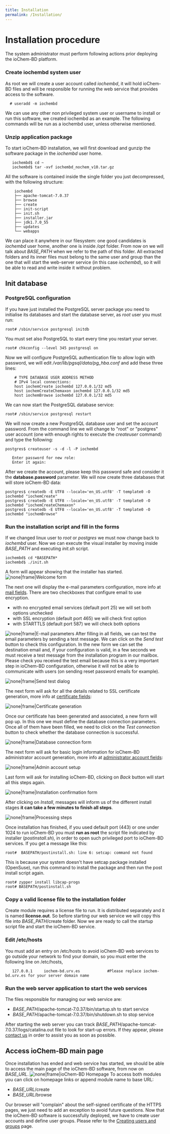 ```yaml
---
title: Installation
permalink: /Installation/
---
```


# Installation procedure

The system administrator must perform following actions prior deploying the ioChem-BD platform.

### Create iochembd system user

As root we will create a user account called _iochembd_, it will hold ioChem-BD files and will be responsible for running the web service that provides access to the software.

```console
  # useradd -m iochembd
```

We can use any other non privileged system user or username to install or run this software, we created iochembd as an example. The following commands will be run as a iochembd user, unless otherwise mentioned.

### Unzip application package

To start ioChem-BD installation, we will first download and gunzip the software package in the _iochembd_ user home.

```console
   iochembd$ cd ~
   iochembd$ tar -xvf iochembd_nochem_v10.tar.gz
```

All the software is contained inside the single folder you just decompressed, with the following structure:

```console
    iochembd
    ├── apache-tomcat-7.0.37
    ├── browse
    ├── create
    ├── init-script
    ├── init.sh
    ├── installer.jar
    ├── jdk1.7.0_55
    ├── updates
    └── webapps
```

We can place it anywhere in our filesystem: one good candidates is _iochembd_ user home, another one is inside _/opt_ folder. From now on we will talk about _BASE\_PATH_ when we refer to the path of this folder.
All extracted folders and its inner files must belong to the same user and group than the one that will start the web-server service \(in this case _iochembd_\), so it will be able to read and write inside it without problem.

## Init database

### PostgreSQL configuration

If you have just installed the PostgreSQL server package you need to initialise its databases and start the database server, as _root_ user you must run:

```console
root# /sbin/service postgresql initdb
```

You must set also PostgreSQL to start every time you restart your server.

```console
root# chkconfig --level 345 postgresql on
```

Now we will configure PostgreSQL authentication file to allow login with password, we will edit _/var/lib/pgsql/data/pg\_hba.conf_ and add these three lines:

```console
    # TYPE DATABASE USER ADDRESS METHOD
    # IPv4 local connections:
    host iochemCreate iochembd 127.0.0.1/32 md5
    host iochemCreateChemaxon iochembd 127.0.0.1/32 md5
    host iochemBrowse iochembd 127.0.0.1/32 md5
```

We can now start the PostgreSQL database service:

```console
root# /sbin/service postgresql restart
```

We will now create a new PostgreSQL database user and set the account password.
From the command line we will change to "root" or "postgres" user account \(one with enough rights to execute the _createuser_ command\) and type the following:

```console
postgres$ createuser -s -d -l -P iochembd

   Enter password for new role:
   Enter it again:
```

After we create the account, please keep this password safe and consider it the **database.password** parameter.
We will now create three databases that will store ioChem-BD data:

```console
postgres$ createdb -E UTF8 --locale='en_US.utf8' -T template0 -O iochembd "iochemCreate"
postgres$ createdb -E UTF8 --locale='en_US.utf8' -T template0 -O iochembd "iochemCreateChemaxon"
postgres$ createdb -E UTF8 --locale='en_US.utf8' -T template0 -O iochembd "iochemBrowse"
```

### Run the installation script and fill in the forms

If we changed linux user to _root_ or _postgres_ we must now change back to _iochembd_ user. Now we can execute the visual installer by moving inside _BASE\_PATH_ and executing _init.sh_ script.

```console
iochembd$ cd *BASEPATH*
iochembd$ ./init.sh
```

A form will appear showing that the installer has started.
![none\|frame\|Welcome form](/images/Install_step_1.png)

The next one will display the e-mail parameters configuration, more info at [mail fields](/installation/required_steps.md#mail-settings).
There are two checkboxes that configure email to use encryption.

* with no encrypted email services \(default port 25\) we will set both options unchecked
* with SSL encryption \(default port 465\) we will check first option
* with STARTTLS \(default port 587\) we will check both options

![none\|frame\|E-mail parameters](/images/Install_step_200.png "wikilink")
After filling in all fields, we can test the email parameters by sending a test message. We can click on the _Send test_ button to check this configuration. In the new form we can set the destination email and, if your configuration is valid, in a few seconds we must receive a test message from the installation program in our mailbox. Please check you received the test email because this is a very important step in ioChem-BD configuration, otherwise it will not be able to communicate with users \(on sending reset password emails for example\).

![none\|frame\|Send test dialog](/images/Install_step_2a.png "wikilink")

The next form will ask for all the details related to SSL certificate generation, more info at [certificate fields](/installation/required_steps.md#certificate-fields):

![none\|frame\|Certificate generation](/images/Install_step_3.png "wikilink")

Once our certificate has been generated and associated, a new form will pop up.
In this one we must define the database connection parameters. Once all of them have been filled, we need to click on the _Test connection_ button to check whether the database connection is successful.

![none\|frame\|Database connection form](/images/Install_step_4.png)

The next form will ask for basic login information for ioChem-BD administrator account generation, more info at [administrator account fields](/installation/required_steps.md#administrator-account-settings):

![none\|frame\|Admin account setup](/images/Install_step_5.png)

Last form will ask for installing ioChem-BD, clicking on _Back_ button will start all this steps again.

![none\|frame\|Installation confirmation form](/images/Install_step_6_a.png)

After clicking on _Install_, messages will inform us of the different install stages **it can take a few minutes to finish all steps**.

![none\|frame\|Processing steps](/images/Install_step_7a.png)

Once installation has finished, if you used default port \(443\) or one under 1024 to run ioChem-BD you must **run as root** the script file indicated by installer \(_postinstall.sh_\), in order to open such privileged port to ioChem-BD services.
If you get a message like this:

```console
root#  BASEPATH/postinstall.sh: line 6: setcap: command not found
```

This is because your system doesn't have setcap package installed \(OpenSuse\), run this command to install the package and then run the post install script again.

```console
root# zypper install libcap-progs
root# BASEPATH/postinstall.sh
```

### Copy a valid license file to the installation folder

Create module requires a license file to run. It is distributed separately and it is named **license.out**. So before starting our web service we will copy this file into _BASE\_PATH_/create folder.
Now we are ready to call the startup script file and start the ioChem-BD service.

### Edit /etc/hosts

You must add an entry on /etc/hosts to avoid ioChem-BD web services to go outside your network to find your domain, so you must enter the following line on /etc/hosts,

```console
   127.0.0.1     iochem-bd.urv.es            #Please replace iochem-bd.urv.es for your server domain name
```

### Run the web server application to start the web services

The files responsible for managing our web service are:

* _BASE\_PATH_/apache-tomcat-7.0.37/bin/startup.sh to start service
* _BASE\_PATH_/apache-tomcat-7.0.37/bin/shutdown.sh to stop service

After starting the web server you can track _BASE\_PATH_/apache-tomcat-7.0.37/logs/catalina.out file to look for start-up errors. If they appear, please [contact us](mailto:contact@iochem-bd.org) in order to assist you as soon as possible.

## Access ioChem-BD main page

Once installation has ended and web service has started, we should be able to access the main page of the ioChem-BD software, from now on _BASE\_URL_.
![none\|frame\|ioChem-BD Homepage](/images/Homepage2.png "wikilink") To access both modules you can click on homepage links or append module name to base URL:

* _BASE\_URL_/create
* _BASE\_URL_/browse

Our browser will "complain" about the self-signed certificate of the HTTPS pages, we just need to add an exception to avoid future questions.
Now that the ioChem-BD software is successfully deployed, we have to create user accounts and define user groups. Please refer to the [Creating users and groups](/installation/user-and-group-generation.md) page.

